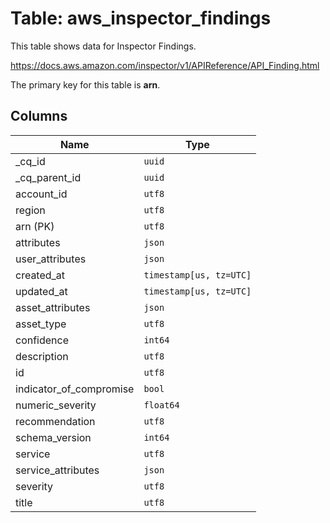 # Table: aws_inspector_findings

This table shows data for Inspector Findings.

https://docs.aws.amazon.com/inspector/v1/APIReference/API_Finding.html

The primary key for this table is **arn**.

## Columns

| Name          | Type          |
| ------------- | ------------- |
|_cq_id|`uuid`|
|_cq_parent_id|`uuid`|
|account_id|`utf8`|
|region|`utf8`|
|arn (PK)|`utf8`|
|attributes|`json`|
|user_attributes|`json`|
|created_at|`timestamp[us, tz=UTC]`|
|updated_at|`timestamp[us, tz=UTC]`|
|asset_attributes|`json`|
|asset_type|`utf8`|
|confidence|`int64`|
|description|`utf8`|
|id|`utf8`|
|indicator_of_compromise|`bool`|
|numeric_severity|`float64`|
|recommendation|`utf8`|
|schema_version|`int64`|
|service|`utf8`|
|service_attributes|`json`|
|severity|`utf8`|
|title|`utf8`|